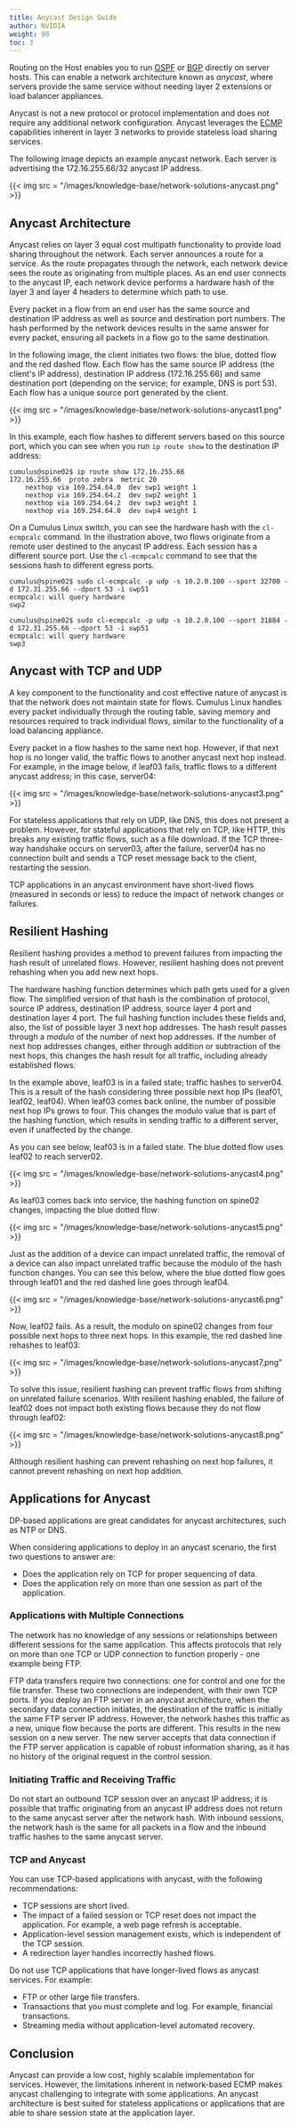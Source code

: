 ```yaml
---
title: Anycast Design Guide
author: NVIDIA
weight: 90
toc: 3
---
```

Routing on the Host enables you to run [OSPF](## "Open Shortest Path First") or [BGP](## "Border Gateway Protocol") directly on server hosts. This can enable a network architecture known as *anycast*, where servers provide the same service without needing layer 2 extensions or load balancer appliances.

Anycast is not a new protocol or protocol implementation and does not require any additional network configuration. Anycast leverages the [ECMP](## "equal cost multipath") capabilities inherent in layer 3 networks to provide stateless load sharing services.

The following image depicts an example anycast network. Each server is advertising the 172.16.255.66/32 anycast IP address.

{{< img src = "/images/knowledge-base/network-solutions-anycast.png" >}}

## Anycast Architecture

Anycast relies on layer 3 equal cost multipath functionality to provide load sharing throughout the network. Each server announces a route for a service. As the route propagates through the network, each network device sees the route as originating from multiple places. As an end user connects to the anycast IP, each network device performs a hardware hash of the layer 3 and layer 4 headers to determine which path to use.

Every packet in a flow from an end user has the same source and destination IP address as well as source and destination port numbers. The hash performed by the network devices results in the same answer for every packet, ensuring all packets in a flow go to the same destination.

In the following image, the client initiates two flows: the blue, dotted flow and the red dashed flow. Each flow has the same source IP address (the client's IP address), destination IP address (172.16.255.66) and same destination port (depending on the service; for example, DNS is port 53). Each flow has a unique source port generated by the client.

{{< img src = "/images/knowledge-base/network-solutions-anycast1.png" >}}

In this example, each flow hashes to different servers based on this source port, which you can see when you run `ip route show` to the destination IP address:

```
cumulus@spine02$ ip route show 172.16.255.66
172.16.255.66  proto zebra  metric 20
    nexthop via 169.254.64.0  dev swp1 weight 1
    nexthop via 169.254.64.2  dev swp2 weight 1
    nexthop via 169.254.64.2  dev swp3 weight 1
    nexthop via 169.254.64.0  dev swp4 weight 1
```

On a Cumulus Linux switch, you can see the hardware hash with the `cl-ecmpcalc` command. In the illustration above, two flows originate from a remote user destined to the anycast IP address. Each session has a different source port. Use the `cl-ecmpcalc` command to see that the sessions hash to different egress ports.

```
cumulus@spine02$ sudo cl-ecmpcalc -p udp -s 10.2.0.100 --sport 32700 -d 172.31.255.66 --dport 53 -i swp51
ecmpcalc: will query hardware
swp2

cumulus@spine02$ sudo cl-ecmpcalc -p udp -s 10.2.0.100 --sport 31884 -d 172.31.255.66 --dport 53 -i swp51
ecmpcalc: will query hardware
swp3
```

## Anycast with TCP and UDP

A key component to the functionality and cost effective nature of anycast is that the network does not maintain state for flows. Cumulus Linux handles every packet individually through the routing table, saving memory and resources required to track individual flows, similar to the functionality of a load balancing appliance.

Every packet in a flow hashes to the same next hop. However, if that next hop is no longer valid, the traffic flows to another anycast next hop instead. For example, in the image below, if leaf03 fails, traffic flows to a different anycast address; in this case, server04:

{{< img src = "/images/knowledge-base/network-solutions-anycast3.png" >}}

For stateless applications that rely on UDP, like DNS, this does not present a problem. However, for stateful applications that rely on TCP, like HTTP, this breaks any existing traffic flows, such as a file download. If the TCP three-way handshake occurs on server03, after the failure, server04 has no connection built and sends a TCP reset message back to the client, restarting the session.

TCP applications in an anycast environment have short-lived flows (measured in seconds or less) to reduce the impact of network changes or failures.

## Resilient Hashing

Resilient hashing provides a method to prevent failures from impacting the hash result of unrelated flows. However, resilient hashing does not prevent rehashing when you add new next hops.

The hardware hashing function determines which path gets used for a given flow. The simplified version of that hash is the combination of protocol, source IP address, destination IP address, source layer 4 port and destination layer 4 port. The full hashing function includes these fields and, also, the list of possible layer 3 next hop addresses. The hash result passes through a *modulo* of the number of next hop addresses. If the number of next hop addresses changes, either through addition or subtraction of the next hops, this changes the hash result for all traffic, including already established flows.

In the example above, leaf03 is in a failed state; traffic hashes to server04. This is a result of the hash considering three possible next hop IPs (leaf01, leaf02, leaf04). When leaf03 comes back online, the number of possible next hop IPs grows to four. This changes the modulo value that is part of the hashing function, which results in sending traffic to a different server, even if unaffected by the change.

As you can see below, leaf03 is in a failed state. The blue dotted flow uses leaf02 to reach server02.

{{< img src = "/images/knowledge-base/network-solutions-anycast4.png" >}}

As leaf03 comes back into service, the hashing function on spine02 changes, impacting the blue dotted flow:

{{< img src = "/images/knowledge-base/network-solutions-anycast5.png" >}}

Just as the addition of a device can impact unrelated traffic, the removal of a device can also impact unrelated traffic because the modulo of the hash function changes. You can see this below, where the blue dotted flow goes through leaf01 and the red dashed line goes through leaf04.

{{< img src = "/images/knowledge-base/network-solutions-anycast6.png" >}}

Now, leaf02 fails. As a result, the modulo on spine02 changes from four possible next hops to three next hops. In this example, the red dashed line rehashes to leaf03:

{{< img src = "/images/knowledge-base/network-solutions-anycast7.png" >}}

To solve this issue, resilient hashing can prevent traffic flows from shifting on unrelated failure scenarios. With resilient hashing enabled, the failure of leaf02 does not impact both existing flows because they do not flow through leaf02:

{{< img src = "/images/knowledge-base/network-solutions-anycast8.png" >}}

Although resilient hashing can prevent rehashing on next hop failures, it cannot prevent rehashing on next hop addition.

## Applications for Anycast

DP-based applications are great candidates for anycast architectures, such as NTP or DNS.

When considering applications to deploy in an anycast scenario, the first two questions to answer are:
- Does the application rely on TCP for proper sequencing of data.
- Does the application rely on more than one session as part of the application.

### Applications with Multiple Connections

The network has no knowledge of any sessions or relationships between different sessions for the same application. This affects protocols that rely on more than one TCP or UDP connection to function properly - one example being FTP.

FTP data transfers require two connections: one for control and one for the file transfer. These two connections are independent, with their own TCP ports. If you deploy an FTP server in an anycast architecture, when the secondary data connection initiates, the destination of the traffic is initially the same FTP server IP address. However, the network hashes this traffic as a new, unique flow because the ports are different. This results in the new session on a new server. The new server accepts that data connection if the FTP server application is capable of robust information sharing, as it has no history of the original request in the control session.

### Initiating Traffic and Receiving Traffic

Do not start an outbound TCP session over an anycast IP address; it is possible that traffic originating from an anycast IP address does not return to the same anycast server after the network hash. With inbound sessions, the network hash is the same for all packets in a flow and the inbound traffic hashes to the same anycast server.

### TCP and Anycast

You can use TCP-based applications with anycast, with the following recommendations:

- TCP sessions are short lived.
- The impact of a failed session or TCP reset does not impact the application. For example, a web page refresh is acceptable.
- Application-level session management exists, which is independent of the TCP session.
- A redirection layer handles incorrectly hashed flows.

Do not use TCP applications that have longer-lived flows as anycast services. For example:

- FTP or other large file transfers.
- Transactions that you must complete and log. For example, financial transactions.
- Streaming media without application-level automated recovery.

## Conclusion

Anycast can provide a low cost, highly scalable implementation for services. However, the limitations inherent in network-based ECMP makes anycast challenging to integrate with some applications. An anycast architecture is best suited for stateless applications or applications that are able to share session state at the application layer.
